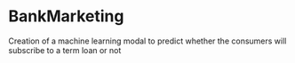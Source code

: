 # BankMarketing
Creation of a machine learning modal to predict whether the consumers will subscribe to a term loan or not
